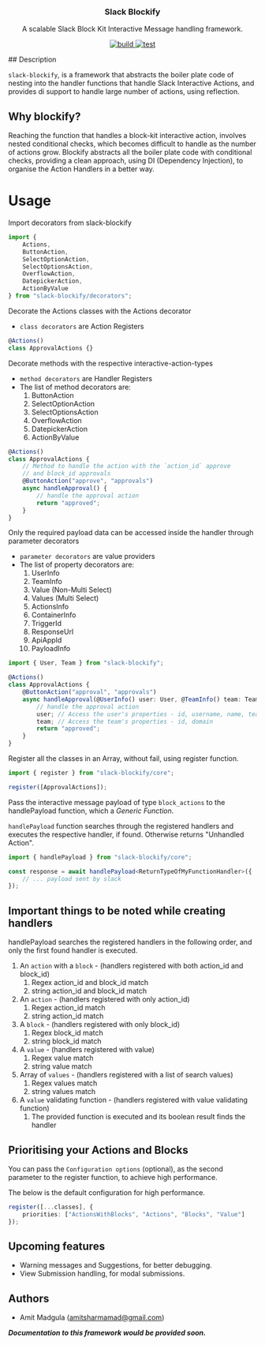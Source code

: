 <p>
	<h3 align="center">Slack Blockify</h3>
    <p align="center">
    A scalable Slack Block Kit Interactive Message handling framework.
    </p>
</p>

<p align="center">
    <a href="https://github.com/AmitSharmamad/slack-blockify/actions?query=workflow%3Abuild" target="_blank">
	<img src="https://github.com/AmitSharmamad/slack-blockify/workflows/build/badge.svg" alt="build" />
    </a>
    <a href="https://github.com/AmitSharmamad/slack-blockify/actions?query=workflow%3Atest" target="_blank">
	<img src="https://github.com/AmitSharmamad/slack-blockify/workflows/test/badge.svg" alt="test" />
    </a>
</p>
## Description

`slack-blockify`, is a framework that abstracts the boiler plate code of nesting into the handler functions that handle Slack Interactive Actions, and provides di support to handle large number of actions, using reflection.

## **Why blockify?**

Reaching the function that handles a block-kit interactive action, involves nested conditional checks, which becomes difficult to handle as the number of actions grow. Blockify abstracts all the boiler plate code with conditional checks, providing a clean approach, using DI (Dependency Injection), to organise the Action Handlers in a better way.

# Usage

Import decorators from slack-blockify

```typescript
import {
    Actions,
    ButtonAction,
    SelectOptionAction,
    SelectOptionsAction,
    OverflowAction,
    DatepickerAction,
    ActionByValue
} from "slack-blockify/decorators";
```

Decorate the Actions classes with the Actions decorator

-   `class decorators` are Action Registers

```typescript
@Actions()
class ApprovalActions {}
```

Decorate methods with the respective interactive-action-types

-   `method decorators` are Handler Registers
-   The list of method decorators are:
    1.  ButtonAction
    2.  SelectOptionAction
    3.  SelectOptionsAction
    4.  OverflowAction
    5.  DatepickerAction
    6.  ActionByValue

```typescript
@Actions()
class ApprovalActions {
    // Method to handle the action with the `action_id` approve
    // and block_id approvals
    @ButtonAction("approve", "approvals")
    async handleApproval() {
        // handle the approval action
        return "approved";
    }
}
```

Only the required payload data can be accessed inside the handler through parameter decorators

-   `parameter decorators` are value providers
-   The list of property decorators are:
    1.  UserInfo
    2.  TeamInfo
    3.  Value (Non-Multi Select)
    4.  Values (Multi Select)
    5.  ActionsInfo
    6.  ContainerInfo
    7.  TriggerId
    8.  ResponseUrl
    9.  ApiAppId
    10. PayloadInfo

```typescript
import { User, Team } from "slack-blockify";

@Actions()
class ApprovalActions {
    @ButtonAction("approval", "approvals")
    async handleApproval(@UserInfo() user: User, @TeamInfo() team: Team) {
        // handle the approval action
        user; // Access the user's properties - id, username, name, team_id
        team; // Access the team's properties - id, domain
        return "approved";
    }
}
```

Register all the classes in an Array, without fail, using register function.

```typescript
import { register } from "slack-blockify/core";

register([ApprovalActions]);
```

Pass the interactive message payload of type `block_actions` to the handlePayload function,
which a _Generic Function_.

`handlePayload` function searches through the registered handlers and executes the respective handler, if found. Otherwise returns "Unhandled Action".

```typescript
import { handlePayload } from "slack-blockify/core";

const response = await handlePayload<ReturnTypeOfMyFunctionHandler>({
    // ... payload sent by slack
});
```

## **Important things to be noted while creating handlers**

handlePayload searches the registered handlers in the following order,
and only the first found handler is executed.

1. An `action` with a `block` - (handlers registered with both action_id and block_id)
    1. Regex action_id and block_id match
    2. string action_id and block_id match
2. An `action` - (handlers registered with only action_id)
    1. Regex action_id match
    2. string action_id match
3. A `block` - (handlers registered with only block_id)
    1. Regex block_id match
    2. string block_id match
4. A `value` - (handlers registered with value)
    1. Regex value match
    2. string value match
5. Array of `values` - (handlers registered with a list of search values)
    1. Regex values match
    2. string values match
6. A `value` validating function - (handlers registered with value validating function)
    1. The provided function is executed and its boolean result finds the handler

## Prioritising your Actions and Blocks

You can pass the `Configuration options` (optional), as the second parameter to the register function, to achieve high performance.

The below is the default configuration for high performance.

```typescript
register([...classes], {
    priorities: ["ActionsWithBlocks", "Actions", "Blocks", "Value"]
});
```

## Upcoming features

-   Warning messages and Suggestions, for better debugging.
-   View Submission handling, for modal submissions.

## **Authors**

-   Amit Madgula (amitsharmamad@gmail.com)

_**Documentation to this framework would be provided soon.**_
